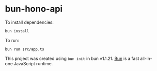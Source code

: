 # bun-hono-api

To install dependencies:

```bash
bun install
```

To run:

```bash
bun run src/app.ts
```

This project was created using `bun init` in bun v1.1.21. [Bun](https://bun.sh) is a fast all-in-one JavaScript runtime.

